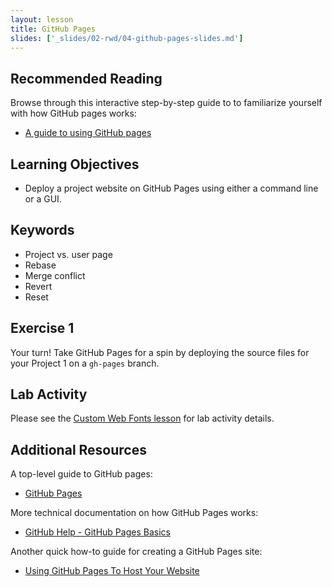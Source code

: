 ```yaml
---
layout: lesson
title: GitHub Pages
slides: ['_slides/02-rwd/04-github-pages-slides.md']
---
```


## Recommended Reading

Browse through this interactive step-by-step guide to to familiarize yourself with how GitHub pages works:

- [A guide to using GitHub pages](https://www.thinkful.com/learn/a-guide-to-using-github-pages/)

## Learning Objectives

- Deploy a project website on GitHub Pages using either a command line or a GUI.

## Keywords

- Project vs. user page
- Rebase
- Merge conflict
- Revert
- Reset

## Exercise 1

Your turn! Take GitHub Pages for a spin by deploying the source files for your Project 1 on a `gh-pages` branch.

## Lab Activity

Please see the [Custom Web Fonts lesson](/lesson/custom-web-fonts/) for lab activity details.

## Additional Resources

A top-level guide to GitHub pages:

- [GitHub Pages](https://pages.github.com/)

More technical documentation on how GitHub Pages works:

- [GitHub Help - GitHub Pages Basics](https://help.github.com/categories/github-pages-basics/)

Another quick how-to guide for creating a GitHub Pages site:

- [Using GitHub Pages To Host Your Website](http://blog.teamtreehouse.com/using-github-pages-to-host-your-website)
